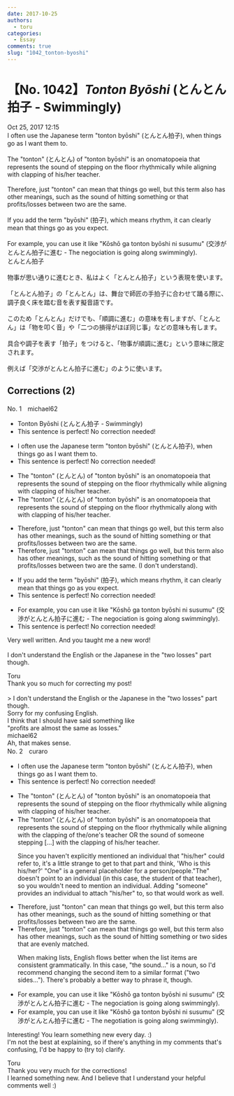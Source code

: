 ```yaml
---
date: 2017-10-25
authors:
  - toru
categories:
  - Essay
comments: true
slug: "1042_tonton-byoshi"
---
```


# 【No. 1042】<strong><em>Tonton Byōshi</strong></em> (とんとん拍子 - Swimmingly)
<div class="date">Oct 25, 2017 12:15</div>
<div id="post"><div id="body_show_ori">
I often use the Japanese term "tonton byōshi" (とんとん拍子), when things go as I want them to.<br/><br/>The "tonton" (とんとん) of "tonton byōshi" is an onomatopoeia that represents the sound of stepping on the floor rhythmically while aligning with clapping of his/her teacher.<br/><br/>Therefore, just "tonton" can mean that things go well, but this term also has other meanings, such as the sound of hitting something or that profits/losses between two are the same.<br/><br/>If you add the term "byōshi" (拍子), which means rhythm, it can clearly mean that things go as you expect.<br/><br/>For example, you can use it like "Kōshō ga tonton byōshi ni susumu" (交渉がとんとん拍子に進む - The negociation is going along swimmingly).
</div></div>

<!-- more -->

<div id="post_ja"><div id="body_show_mo">
とんとん拍子<br/><br/>物事が思い通りに進むとき、私はよく「とんとん拍子」という表現を使います。<br/><br/>「とんとん拍子」の「とんとん」は、舞台で師匠の手拍子に合わせて踊る際に、調子良く床を踏む音を表す擬音語です。<br/><br/>このため「とんとん」だけでも、「順調に進む」の意味を有しますが、「とんとん」は「物を叩く音」や「二つの損得がほぼ同じ事」などの意味も有します。<br/><br/>具合や調子を表す「拍子」をつけると、「物事が順調に進む」という意味に限定されます。<br/><br/>例えば「交渉がとんとん拍子に進む」のように使います。
</div></div>

## Corrections (2)
<div id="block"><div class="first_name"> No. 1　<span class="just_name">michael62</span></div><div id="block2">
<ul class="correction_field">
<li class="incorrect">Tonton Byōshi (とんとん拍子 - Swimmingly)</li>
<li class="corrected perfect">This sentence is perfect! No correction needed!</li>
</ul>
<ul class="correction_field">
<li class="incorrect">I often use the Japanese term "tonton byōshi" (とんとん拍子), when things go as I want them to.</li>
<li class="corrected perfect">This sentence is perfect! No correction needed!</li>
</ul>
<ul class="correction_field">
<li class="incorrect">The "tonton" (とんとん) of "tonton byōshi" is an onomatopoeia that represents the sound of stepping on the floor rhythmically while aligning with clapping of his/her teacher.</li>
<li class="corrected correct">
The "tonton" (とんとん) of "tonton byōshi" is an onomatopoeia that represents the sound of stepping on the floor rhythmically<span class="f_blue"> along with</span> with clapping of his/her teacher.
</li>
</ul>
<ul class="correction_field">
<li class="incorrect">Therefore, just "tonton" can mean that things go well, but this term also has other meanings, such as the sound of hitting something or that profits/losses between two are the same.</li>
<li class="corrected correct">
Therefore, just "tonton" can mean that things go well, but this term also has other meanings, such as the sound of hitting something<span class="f_red"> or that profits/losses between two are the same. (I don't understand). </span>
</li>
</ul>
<ul class="correction_field">
<li class="incorrect">If you add the term "byōshi" (拍子), which means rhythm, it can clearly mean that things go as you expect.</li>
<li class="corrected perfect">This sentence is perfect! No correction needed!</li>
</ul>
<ul class="correction_field">
<li class="incorrect">For example, you can use it like "Kōshō ga tonton byōshi ni susumu" (交渉がとんとん拍子に進む - The negociation is going along swimmingly).</li>
<li class="corrected perfect">This sentence is perfect! No correction needed!</li>
</ul>
<p class="comment_small">
 Very well written. And you taught me a new word!
 <br/>
 <br/>
 I don't understand the English or the Japanese in the "two losses" part though.
</p>

</div><div class="name"><span class="just_name">Toru</span><br>
Thank you so much for correcting my post!<br/><br/>&gt; I don't understand the English or the Japanese in the "two losses" part though.<br/>Sorry for my confusing English.<br/>I think that I should have said something like<br/>"profits are almost the same as losses."
</div>
<div class="name"><span class="just_name">michael62</span><br>
Ah, that makes sense.
</div>
</div>
<div id="block"><div class="first_name"> No. 2　<span class="just_name">curaro</span></div><div id="block2">
<ul class="correction_field">
<li class="incorrect">I often use the Japanese term "tonton byōshi" (とんとん拍子), when things go as I want them to.</li>
<li class="corrected perfect">This sentence is perfect! No correction needed!</li>
</ul>
<ul class="correction_field">
<li class="incorrect">The "tonton" (とんとん) of "tonton byōshi" is an onomatopoeia that represents the sound of stepping on the floor rhythmically while aligning with clapping of his/her teacher.</li>
<li class="corrected correct">
The "tonton" (とんとん) of "tonton byōshi" is an onomatopoeia that represents the sound of stepping on the floor rhythmically while aligning with <span class="f_red">the</span> clapping of <span class="f_red">the/one's</span> teacher <span class="f_blue">OR</span> the sound of <span class="f_red">someone</span> stepping [...] with <span class="f_red">the</span> clapping of his/her teacher.
<p class="correction_comment">Since you haven't explicitly mentioned an individual that "his/her" could refer to, it's a little strange to get to that part and think, 'Who is this his/her?' "One" is a general placeholder for a person/people."The" doesn't point to an individual (in this case, the student of that teacher), so you wouldn't need to mention an individual. Adding "someone" provides an individual to attach "his/her" to, so that would work as well.</p>
</li>
</ul>
<ul class="correction_field">
<li class="incorrect">Therefore, just "tonton" can mean that things go well, but this term also has other meanings, such as the sound of hitting something or that profits/losses between two are the same.</li>
<li class="corrected correct">
Therefore, just "tonton" can mean that things go well, but this term also has other meanings, such as the sound of hitting something or <span class="f_red">two sides that are evenly matched</span>.
<p class="correction_comment">When making lists, English flows better when the list items are consistent grammatically. In this case, "the sound..." is a noun, so I'd recommend changing the second item to a similar format ("two sides..."). There's probably a better way to phrase it, though.</p>
</li>
</ul>
<ul class="correction_field">
<li class="incorrect">For example, you can use it like "Kōshō ga tonton byōshi ni susumu" (交渉がとんとん拍子に進む - The negociation is going along swimmingly).</li>
<li class="corrected correct">
For example, you can use it like "Kōshō ga tonton byōshi ni susumu" (交渉がとんとん拍子に進む - The nego<span class="f_red">t</span>iation is going along swimmingly).
</li>
</ul>
<p class="comment_small">
 Interesting! You learn something new every day. :)
 <br/>
 I'm not the best at explaining, so if there's anything in my comments that's confusing, I'd be happy to (try to) clarify.
</p>

</div><div class="name"><span class="just_name">Toru</span><br>
Thank you very much for the corrections!<br/>I learned something new. And I believe that I understand your helpful comments well :)
</div>
</div>
